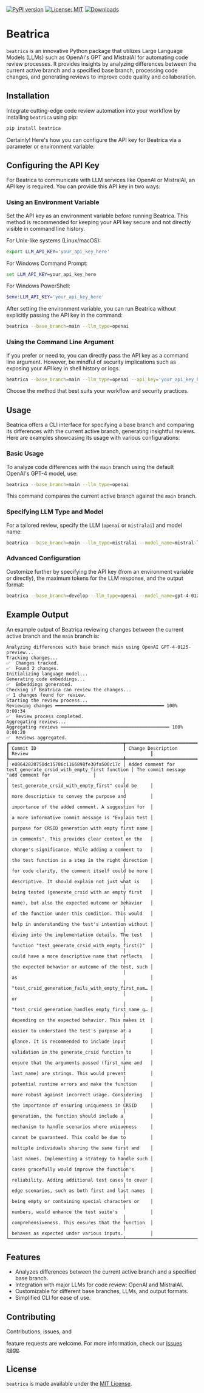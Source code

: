 [![PyPI version](https://badge.fury.io/py/beatrica.svg)](https://badge.fury.io/py/beatrica)
[![License: MIT](https://img.shields.io/badge/License-MIT-green.svg)](https://opensource.org/licenses/MIT)
[![Downloads](https://static.pepy.tech/badge/beatrica)](https://pepy.tech/project/beatrica)

# Beatrica

`beatrica` is an innovative Python package that utilizes Large Language Models (LLMs) such as OpenAI's GPT and MistralAI for automating code review processes. It provides insights by analyzing differences between the current active branch and a specified base branch, processing code changes, and generating reviews to improve code quality and collaboration.

## Installation

Integrate cutting-edge code review automation into your workflow by installing `beatrica` using pip:

```bash
pip install beatrica
```

Certainly! Here's how you can configure the API key for Beatrica via a parameter or environment variable:

## Configuring the API Key

For Beatrica to communicate with LLM services like OpenAI or MistralAI, an API key is required. You can provide this API key in two ways:

### Using an Environment Variable

Set the API key as an environment variable before running Beatrica. This method is recommended for keeping your API key secure and not directly visible in command line history.

For Unix-like systems (Linux/macOS):

```bash
export LLM_API_KEY='your_api_key_here'
```

For Windows Command Prompt:

```cmd
set LLM_API_KEY=your_api_key_here
```

For Windows PowerShell:

```powershell
$env:LLM_API_KEY='your_api_key_here'
```

After setting the environment variable, you can run Beatrica without explicitly passing the API key in the command:

```bash
beatrica --base_branch=main --llm_type=openai
```

### Using the Command Line Argument

If you prefer or need to, you can directly pass the API key as a command line argument. However, be mindful of security implications such as exposing your API key in shell history or logs.

```bash
beatrica --base_branch=main --llm_type=openai --api_key='your_api_key_here'
```

Choose the method that best suits your workflow and security practices.


## Usage

Beatrica offers a CLI interface for specifying a base branch and comparing its differences with the current active branch, generating insightful reviews. Here are examples showcasing its usage with various configurations:

### Basic Usage

To analyze code differences with the `main` branch using the default OpenAI's GPT-4 model, use:

```bash
beatrica --base_branch=main --llm_type=openai
```

This command compares the current active branch against the `main` branch.

### Specifying LLM Type and Model

For a tailored review, specify the LLM (`openai` or `mistralai`) and model name:

```bash
beatrica --base_branch=main --llm_type=mistralai --model_name=mistral-large-latest
```

### Advanced Configuration

Customize further by specifying the API key (from an environment variable or directly), the maximum tokens for the LLM response, and the output format:

```bash
beatrica --base_branch=develop --llm_type=openai --model_name=gpt-4-0125-preview --api_key=YOUR_API_KEY --max_tokens=1000 --output=beatrica_review.txt
```

## Example Output

An example output of Beatrica reviewing changes between the current active branch and the `main` branch is:

```
Analyzing differences with base branch main using OpenAI GPT-4-0125-preview...
Tracking changes...
✅  Changes tracked.
✅  Found 2 changes.
Initializing language model...
Generating code embeddings...
✅  Embeddings generated.
Checking if Beatrica can review the changes...
✅ 1 changes found for review.
Starting the review process...
Reviewing changes ━━━━━━━━━━━━━━━━━━━━━━━━━━━━━━━━━━━━━━━━ 100% 0:00:34
✅  Review process completed.
Aggregating reviews...
Aggregating reviews ━━━━━━━━━━━━━━━━━━━━━━━━━━━━━━━━━━━━━━━━ 100% 0:00:20
✅  Reviews aggregated.
┏━━━━━━━━━━━━━━━━━━━━━━━━━━━━━━━━━━━━━━━━━━┳━━━━━━━━━━━━━━━━━━━━━━━━━━━━━━━━━━━━━━━━━━━━━━━━━━━━━━━━━━━━━━━━━┳━━━━━━━━━━━━━━━━━━━━━━━━━━━━━━━━━━━━━━━━━━━━━━━━━━━━┓
┃ Commit ID                                ┃ Change Description                                              ┃ Review                                             ┃
┡━━━━━━━━━━━━━━━━━━━━━━━━━━━━━━━━━━━━━━━━━━╇━━━━━━━━━━━━━━━━━━━━━━━━━━━━━━━━━━━━━━━━━━━━━━━━━━━━━━━━━━━━━━━━━╇━━━━━━━━━━━━━━━━━━━━━━━━━━━━━━━━━━━━━━━━━━━━━━━━━━━━┩
│ e08642828750dc15786c1166898fe30fa500c17c │ Added comment for test_generate_crsid_with_empty_first function │ The commit message "add comment for                │
│                                          │                                                                 │ test_generate_crsid_with_empty_first" could be     │
│                                          │                                                                 │ more descriptive to convey the purpose and         │
│                                          │                                                                 │ importance of the added comment. A suggestion for  │
│                                          │                                                                 │ a more informative commit message is "Explain test │
│                                          │                                                                 │ purpose for CRSID generation with empty first name │
│                                          │                                                                 │ in comments". This provides clear context on the   │
│                                          │                                                                 │ change's significance. While adding a comment to   │
│                                          │                                                                 │ the test function is a step in the right direction │
│                                          │                                                                 │ for code clarity, the comment itself could be more │
│                                          │                                                                 │ descriptive. It should explain not just what is    │
│                                          │                                                                 │ being tested (generate_crsid with an empty first   │
│                                          │                                                                 │ name), but also the expected outcome or behavior   │
│                                          │                                                                 │ of the function under this condition. This would   │
│                                          │                                                                 │ help in understanding the test's intention without │
│                                          │                                                                 │ diving into the implementation details. The test   │
│                                          │                                                                 │ function "test_generate_crsid_with_empty_first()"  │
│                                          │                                                                 │ could have a more descriptive name that reflects   │
│                                          │                                                                 │ the expected behavior or outcome of the test, such │
│                                          │                                                                 │ as                                                 │
│                                          │                                                                 │ "test_crsid_generation_fails_with_empty_first_nam… │
│                                          │                                                                 │ or                                                 │
│                                          │                                                                 │ "test_crsid_generation_handles_empty_first_name_g… │
│                                          │                                                                 │ depending on the expected behavior. This makes it  │
│                                          │                                                                 │ easier to understand the test's purpose at a       │
│                                          │                                                                 │ glance. It is recommended to include input         │
│                                          │                                                                 │ validation in the generate_crsid function to       │
│                                          │                                                                 │ ensure that the arguments passed (first_name and   │
│                                          │                                                                 │ last_name) are strings. This would prevent         │
│                                          │                                                                 │ potential runtime errors and make the function     │
│                                          │                                                                 │ more robust against incorrect usage. Considering   │
│                                          │                                                                 │ the importance of ensuring uniqueness in CRSID     │
│                                          │                                                                 │ generation, the function should include a          │
│                                          │                                                                 │ mechanism to handle scenarios where uniqueness     │
│                                          │                                                                 │ cannot be guaranteed. This could be due to         │
│                                          │                                                                 │ multiple individuals sharing the same first and    │
│                                          │                                                                 │ last names. Implementing a strategy to handle such │
│                                          │                                                                 │ cases gracefully would improve the function's      │
│                                          │                                                                 │ reliability. Adding additional test cases to cover │
│                                          │                                                                 │ edge scenarios, such as both first and last names  │
│                                          │                                                                 │ being empty or containing special characters or    │
│                                          │                                                                 │ numbers, would enhance the test suite's            │
│                                          │                                                                 │ comprehensiveness. This ensures that the function  │
│                                          │                                                                 │ behaves as expected under various inputs.          │
└──────────────────────────────────────────┴─────────────────────────────────────────────────────────────────┴────────────────────────────────────────────────────┘
```

## Features

- Analyzes differences between the current active branch and a specified base branch.
- Integration with major LLMs for code review: OpenAI and MistralAI.
- Customizable for different base branches, LLMs, and output formats.
- Simplified CLI for ease of use.

## Contributing

Contributions, issues, and

 feature requests are welcome. For more information, check our [issues page](https://github.com/chigwell/beatrica/issues).

## License

`beatrica` is made available under the [MIT License](https://choosealicense.com/licenses/mit/).
